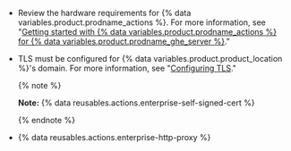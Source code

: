 - Review the hardware requirements for {% data variables.product.prodname_actions %}. For more information, see "[Getting started with {% data variables.product.prodname_actions %} for {% data variables.product.prodname_ghe_server %}](/admin/github-actions/getting-started-with-github-actions-for-github-enterprise-server#review-hardware-considerations)."
- TLS must be configured for {% data variables.product.product_location %}'s domain. For more information, see "[Configuring TLS](/admin/configuration/configuring-tls)."

  {% note %}

  **Note:** {% data reusables.actions.enterprise-self-signed-cert %}

  {% endnote %}

- {% data reusables.actions.enterprise-http-proxy %}
